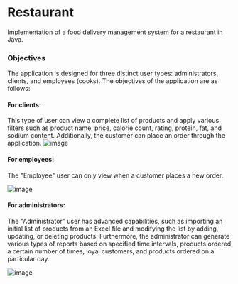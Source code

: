 # Restaurant
Implementation of a food delivery management system for a restaurant in Java.

### Objectives
The application is designed for three distinct user types: administrators, clients, and employees (cooks). The objectives of the application are as follows:
#### For clients:
This type of user can view a complete list of products and apply various filters such as product name, price, calorie count, rating, protein, fat, and sodium content. Additionally, the customer can place an order through the application.
![image](https://user-images.githubusercontent.com/117029446/226129845-bf4a252a-ddbc-4c74-8fc5-f85833e8785f.png)

#### For employees:
The "Employee" user can only view when a customer places a new order.

![image](https://user-images.githubusercontent.com/117029446/226129792-4ad3acad-00bb-4861-b389-14940de9b476.png)

#### For administrators:
The "Administrator" user has advanced capabilities, such as importing an initial list of products from an Excel file and modifying the list by adding, updating, or deleting products. Furthermore, the administrator can generate various types of reports based on specified time intervals, products ordered a certain number of times, loyal customers, and products ordered on a particular day.

![image](https://user-images.githubusercontent.com/117029446/226129805-e0fea77d-84df-4915-89a6-9937c9c80cb6.png)
